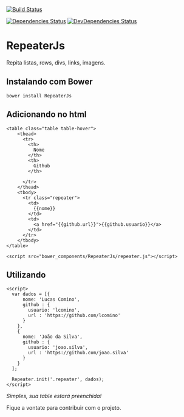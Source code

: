 [![Build Status](https://travis-ci.org/lcomino/Repeater.svg?branch=master)](https://travis-ci.org/lcomino/Repeater)

[![Dependencies Status](https://david-dm.org/lcomino/Repeater/status.svg)](https://david-dm.org/lcomino/Repeater)
[![DevDependencies Status](https://david-dm.org/lcomino/Repeater/dev-status.svg)](https://david-dm.org/lcomino/Repeater?type=dev)



RepeaterJs
========

Repita listas, rows, divs, links, imagens.

## Instalando com Bower

```
bower install RepeaterJs
```
## Adicionando no html

```
<table class="table table-hover">
    <thead>
      <tr>
        <th>
          Nome
        </th>
        <th>
          Github
        </th>

      </tr>
    </thead>
    <tbody>
      <tr class="repeater">
        <td>
          {{nome}}
        </td>
        <td>
          <a href="{{github.url}}">{{github.usuario}}</a>
        </td>
      </tr>
    </tbody>
</table>

<script src="bower_components/RepeaterJs/repeater.js"></script>
```

## Utilizando

```
<script>
  var dados = [{
      nome: 'Lucas Comino',
      github : {
        usuario: 'lcomino',
        url : 'https://github.com/lcomino'
      }
    },
    {
      nome: 'João da Silva',
      github : {
        usuario: 'joao.silva',
        url : 'https://github.com/joao.silva'
      }
    }
  ];

  Repeater.init('.repeater', dados);
</script>
```

_Simples, sua table estará preenchida!_

Fique a vontate para contribuir com o projeto.
